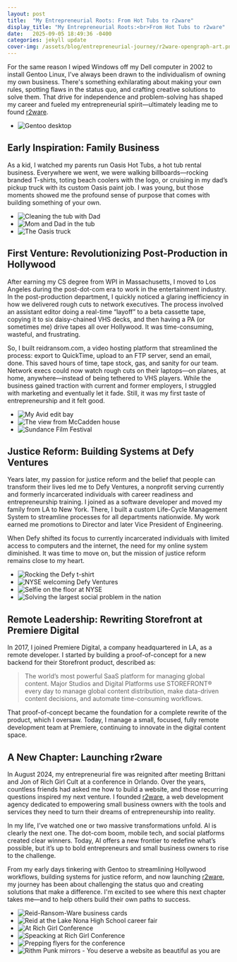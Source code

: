 ```yaml
---
layout: post
title:  "My Entrepreneurial Roots: From Hot Tubs to r2ware"
display_title: "My Entrepreneurial Roots:<br>From Hot Tubs to r2ware"
date:   2025-09-05 18:49:36 -0400
categories: jekyll update
cover-img: /assets/blog/entrepreneurial-journey/r2ware-opengraph-art.png
---
```


For the same reason I wiped Windows off my Dell computer in 2002 to install Gentoo Linux, I've always been drawn to the individualism of owning my own business. There's something exhilarating about making your own rules, spotting flaws in the status quo, and crafting creative solutions to solve them. That drive for independence and problem-solving has shaped my career and fueled my entrepreneurial spirit—ultimately leading me to found [r2ware](https://r2ware.dev).

* ![Gentoo desktop](/assets/blog/entrepreneurial-journey/gentoo-desktop.jpg)

## Early Inspiration: Family Business

As a kid, I watched my parents run Oasis Hot Tubs, a hot tub rental business. Everywhere we went, we were walking billboards—rocking branded T-shirts, toting beach coolers with the logo, or cruising in my dad’s pickup truck with its custom Oasis paint job. I was young, but those moments showed me the profound sense of purpose that comes with building something of your own.

* ![Cleaning the tub with Dad](/assets/blog/entrepreneurial-journey/oasis-cleaning-tub.jpg)
* ![Mom and Dad in the tub](/assets/blog/entrepreneurial-journey/oasis-mom-and-dad.jpg)
* ![The Oasis truck](/assets/blog/entrepreneurial-journey/oasis-truck.jpg)

## First Venture: Revolutionizing Post-Production in Hollywood

After earning my CS degree from WPI in Massachusetts, I moved to Los Angeles during the post-dot-com era to work in the entertainment industry. In the post-production department, I quickly noticed a glaring inefficiency in how we delivered rough cuts to network executives. The process involved an assistant editor doing a real-time “layoff” to a beta cassette tape, copying it to six daisy-chained VHS decks, and then having a PA (or sometimes me) drive tapes all over Hollywood. It was time-consuming, wasteful, and frustrating.

So, I built reidransom.com, a video hosting platform that streamlined the process: export to QuickTime, upload to an FTP server, send an email, done. This saved hours of time, tape stock, gas, and sanity for our team. Network execs could now watch rough cuts on their laptops—on planes, at home, anywhere—instead of being tethered to VHS players. While the business gained traction with current and former employers, I struggled with marketing and eventually let it fade. Still, it was my first taste of entrepreneurship and it felt good.

* ![My Avid edit bay](/assets/blog/entrepreneurial-journey/avid-edit-bay.jpg)
* ![The view from McCadden house](/assets/blog/entrepreneurial-journey/hollywood-and-highland.jpg)
* ![Sundance Film Festival](/assets/blog/entrepreneurial-journey/sundance-film-festival-2011.jpg)

## Justice Reform: Building Systems at Defy Ventures

Years later, my passion for justice reform and the belief that people can transform their lives led me to Defy Ventures, a nonprofit serving currently and formerly incarcerated individuals with career readiness and entrepreneurship training. I joined as a software developer and moved my family from LA to New York. There, I built a custom Life-Cycle Management System to streamline processes for all departments nationwide. My work earned me promotions to Director and later Vice President of Engineering.

When Defy shifted its focus to currently incarcerated individuals with limited access to computers and the internet, the need for my online system diminished. It was time to move on, but the mission of justice reform remains close to my heart.

* ![Rocking the Defy t-shirt](/assets/blog/entrepreneurial-journey/defy-ventures-shirt-and-kids.jpg)
* ![NYSE welcoming Defy Ventures](/assets/blog/entrepreneurial-journey/ny-stock-exchange-welcomes-defy-ventures.jpg)
* ![Selfie on the floor at NYSE](/assets/blog/entrepreneurial-journey/reid-at-ny-stock-exchange.jpg)
* ![Solving the largest social problem in the nation](/assets/blog/entrepreneurial-journey/while-youre-building-the-next.jpg)

## Remote Leadership: Rewriting Storefront at Premiere Digital

In 2017, I joined Premiere Digital, a company headquartered in LA, as a remote developer. I started by building a proof-of-concept for a new backend for their Storefront product, described as:

> The world’s most powerful SaaS platform for managing global content. Major Studios and Digital Platforms use STOREFRONT® every day to manage global content distribution, make data-driven content decisions, and automate time-consuming workflows.

That proof-of-concept became the foundation for a complete rewrite of the product, which I oversaw. Today, I manage a small, focused, fully remote development team at Premiere, continuing to innovate in the digital content space.

## A New Chapter: Launching r2ware

In August 2024, my entrepreneurial fire was reignited after meeting Brittani and Jon of Rich Girl Cult at a conference in Orlando. Over the years, countless friends had asked me how to build a website, and those recurring questions inspired my next venture. I founded [r2ware](https://r2ware.dev), a web development agency dedicated to empowering small business owners with the tools and services they need to turn their dreams of entrepreneurship into reality.

In my life, I’ve watched one or two massive transformations unfold. AI is clearly the next one. The dot-com boom, mobile tech, and social platforms created clear winners. Today, AI offers a new frontier to redefine what’s possible, but it’s up to bold entrepreneurs and small business owners to rise to the challenge.

From my early days tinkering with Gentoo to streamlining Hollywood workflows, building systems for justice reform, and now launching [r2ware](https://r2ware.dev), my journey has been about challenging the status quo and creating solutions that make a difference. I'm excited to see where this next chapter takes me—and to help others build their own paths to success.

* ![Reid-Ransom-Ware business cards](/assets/img/started-a-company-cover.jpg)
* ![Reid at the Lake Nona High School career fair](/assets/blog/entrepreneurial-journey/reid-at-career-fair.jpg)
* ![At Rich Girl Conference](/assets/blog/entrepreneurial-journey/rich-girl-conf.jpg)
* ![Speacking at Rich Girl Conference](/assets/blog/entrepreneurial-journey/speaking-at-rich-girl.jpg)
* ![Prepping flyers for the conference](/assets/blog/entrepreneurial-journey/rp-flyers.jpg)
* ![Rithm Punk mirrors - You deserve a website as beautiful as you are](/assets/blog/entrepreneurial-journey/rithm-punk-mirrors.jpg)
